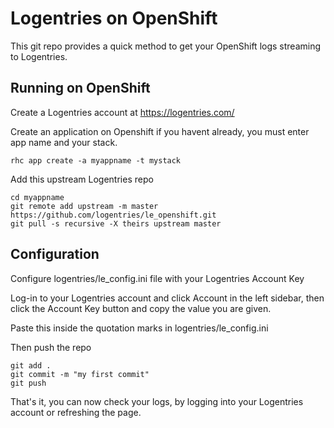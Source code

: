 Logentries on OpenShift
======================

This git repo provides a quick method to get your OpenShift logs streaming to Logentries.

Running on OpenShift
----------------------------

Create a Logentries account at https://logentries.com/

Create an application on Openshift if you havent already, you must enter app name and your stack.

	rhc app create -a myappname -t mystack

Add this upstream Logentries repo

	cd myappname
	git remote add upstream -m master https://github.com/logentries/le_openshift.git
	git pull -s recursive -X theirs upstream master

Configuration
-------------

Configure logentries/le_config.ini file with your Logentries Account Key

Log-in to your Logentries account and click Account in the left sidebar, then click the Account Key button
and copy the value you are given.

Paste this inside the quotation marks in logentries/le_config.ini

Then push the repo

	git add .
	git commit -m "my first commit"
	git push

That's it, you can now check your logs, by logging into your Logentries account or refreshing the page.
